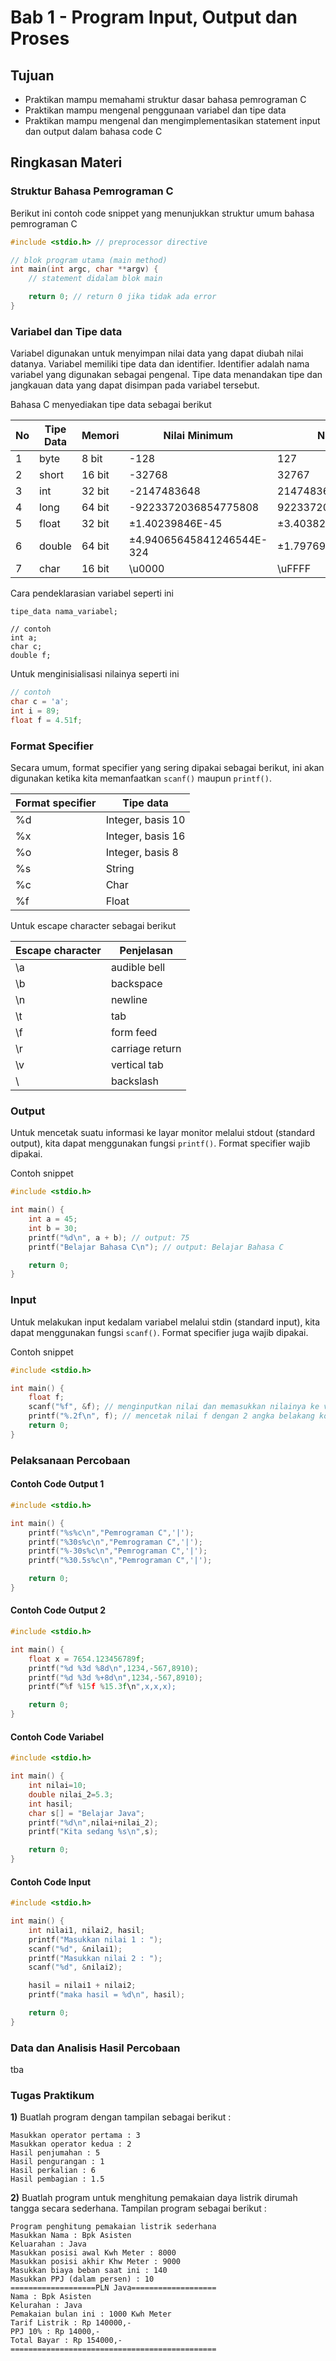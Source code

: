 # Bab 1 - Program Input, Output dan Proses

## Tujuan
*   Praktikan mampu memahami struktur dasar bahasa pemrograman C
*   Praktikan mampu mengenal penggunaan variabel dan tipe data
*   Praktikan mampu mengenal dan mengimplementasikan statement input dan output dalam bahasa code C

## Ringkasan Materi

### Struktur Bahasa Pemrograman C

Berikut ini contoh code snippet yang menunjukkan struktur umum bahasa pemrograman C

```c
#include <stdio.h> // preprocessor directive

// blok program utama (main method)
int main(int argc, char **argv) {
    // statement didalam blok main

    return 0; // return 0 jika tidak ada error
}
```

### Variabel dan Tipe data

Variabel digunakan untuk menyimpan nilai data yang dapat diubah nilai datanya. Variabel
memiliki tipe data dan identifier. Identifier adalah nama variabel yang digunakan sebagai
pengenal. Tipe data menandakan tipe dan jangkauan data yang dapat disimpan pada
variabel tersebut.

Bahasa C menyediakan tipe data sebagai berikut

No | Tipe Data | Memori | Nilai Minimum | Nilai Maksimum
---|-----------|--------|---------------|---------------
1 | byte | 8 bit | -128 | 127
2 | short | 16 bit | -32768 | 32767
3 | int | 32 bit | -2147483648  | 2147483647
4 | long | 64 bit | -9223372036854775808  | 9223372036854775807
5 | float | 32 bit | ±1.40239846E-45 | ±3.40382347E+8
6 | double | 64 bit | ±4.94065645841246544E-324 | ±1.79769313486231570E+308
7 | char | 16 bit | \u0000 | \uFFFF

Cara pendeklarasian variabel seperti ini

```
tipe_data nama_variabel;

// contoh
int a;
char c;
double f;
```

Untuk menginisialisasi nilainya seperti ini

```c
// contoh
char c = 'a';
int i = 89;
float f = 4.51f;
```

### Format Specifier

Secara umum, format specifier yang sering dipakai sebagai berikut, ini akan digunakan ketika kita memanfaatkan `scanf()` maupun `printf()`.

Format specifier | Tipe data
---------------- | ---------
%d | Integer, basis 10
%x | Integer, basis 16
%o | Integer, basis 8
%s | String
%c | Char
%f | Float

Untuk escape character sebagai berikut

Escape character | Penjelasan
---------------- | ----------
\a | audible bell
\b | backspace
\n | newline
\t | tab
\f | form feed
\r | carriage return
\v | vertical tab
\\ | backslash


### Output

Untuk mencetak suatu informasi ke layar monitor melalui stdout (standard output), kita dapat
menggunakan fungsi `printf()`. Format specifier wajib dipakai.

Contoh snippet

```c
#include <stdio.h>

int main() {
    int a = 45;
    int b = 30;
    printf("%d\n", a + b); // output: 75
    printf("Belajar Bahasa C\n"); // output: Belajar Bahasa C

    return 0;
}
```

### Input

Untuk melakukan input kedalam variabel melalui stdin (standard input), kita dapat menggunakan fungsi `scanf()`. Format specifier juga wajib dipakai.

Contoh snippet

```c
#include <stdio.h>

int main() {
    float f;
    scanf("%f", &f); // menginputkan nilai dan memasukkan nilainya ke variabel f
    printf("%.2f\n", f); // mencetak nilai f dengan 2 angka belakang koma
    return 0;
}
```

### Pelaksanaan Percobaan

#### Contoh Code Output 1

```c
#include <stdio.h>

int main() {
    printf("%s%c\n","Pemrograman C",'|');
    printf("%30s%c\n","Pemrograman C",'|');
    printf("%-30s%c\n","Pemrograman C",'|');
    printf("%30.5s%c\n","Pemrograman C",'|');

    return 0;
}
```

#### Contoh Code Output 2

```c
#include <stdio.h>

int main() {
    float x = 7654.123456789f;
    printf("%d %3d %8d\n",1234,-567,8910);
    printf("%d %3d %+8d\n",1234,-567,8910);
    printf(“%f %15f %15.3f\n",x,x,x); 

    return 0;
}
```

#### Contoh Code Variabel

```c
#include <stdio.h>

int main() {
    int nilai=10;
    double nilai_2=5.3;
    int hasil;
    char s[] = "Belajar Java";
    printf("%d\n",nilai+nilai_2);
    printf("Kita sedang %s\n",s);

    return 0;
}
```

#### Contoh Code Input

```c
#include <stdio.h>

int main() {
    int nilai1, nilai2, hasil;
    printf("Masukkan nilai 1 : ");
    scanf("%d", &nilai1);
    printf("Masukkan nilai 2 : ");
    scanf("%d", &nilai2);

    hasil = nilai1 + nilai2;
    printf("maka hasil = %d\n", hasil);

    return 0;
}
```

### Data dan Analisis Hasil Percobaan

tba

### Tugas Praktikum

**1)** Buatlah program dengan tampilan sebagai berikut :

```
Masukkan operator pertama : 3
Masukkan operator kedua : 2
Hasil penjumahan : 5
Hasil pengurangan : 1
Hasil perkalian : 6
Hasil pembagian : 1.5
``` 

**2)** Buatlah program untuk menghitung pemakaian daya listrik dirumah tangga secara
sederhana. Tampilan program sebagai berikut :

```
Program penghitung pemakaian listrik sederhana
Masukkan Nama : Bpk Asisten
Keluarahan : Java
Masukkan posisi awal Kwh Meter : 8000
Masukkan posisi akhir Khw Meter : 9000
Masukkan biaya beban saat ini : 140
Masukkan PPJ (dalam persen) : 10
===================PLN Java===================
Nama : Bpk Asisten
Kelurahan : Java
Pemakaian bulan ini : 1000 Kwh Meter
Tarif Listrik : Rp 140000,-
PPJ 10% : Rp 14000,-
Total Bayar : Rp 154000,-
==============================================
```